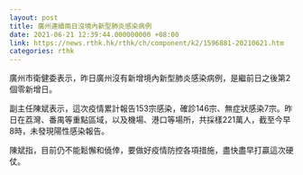 ```yaml
---
layout: post
title: 廣州連續兩日沒境內新型肺炎感染病例
date: 2021-06-21 12:39:44.000000000 +08:00
link: https://news.rthk.hk/rthk/ch/component/k2/1596881-20210621.htm
categories: rthk
---
```


廣州市衛健委表示，昨日廣州沒有新增境內新型肺炎感染病例，是繼前日之後第2個零新增日。

副主任陳斌表示，這次疫情累計報告153宗感染，確診146宗、無症狀感染7宗。昨日在荔灣、番禺等重點區域，以及機場、港口等場所，共採樣221萬人，截至今早8時，未發現陽性感染報告。

陳斌指，目前仍不能鬆懈和僥倖，要做好疫情防控各項措施，盡快盡早打贏這次硬仗。
